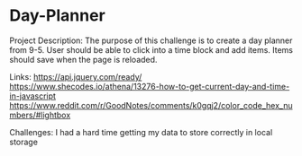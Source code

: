 # Day-Planner

Project Description:
The purpose of this challenge is to create a day planner from 9-5. User should be able to click into a time block and add items. Items should save when the page is reloaded.


Links:
https://api.jquery.com/ready/
https://www.shecodes.io/athena/13276-how-to-get-current-day-and-time-in-javascript
https://www.reddit.com/r/GoodNotes/comments/k0gqj2/color_code_hex_numbers/#lightbox


Challenges:
I had a hard time getting my data to store correctly in local storage